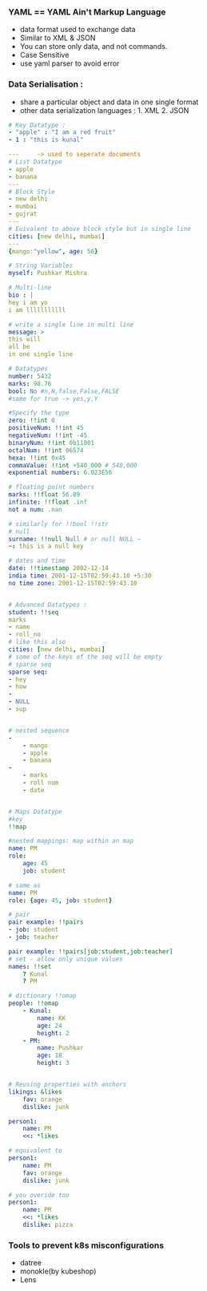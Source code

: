 ### YAML == YAML Ain't Markup Language

- data format used to exchange data
- Similar to XML & JSON
- You can store only data, and not commands.
- Case Sensitive
- use yaml parser to avoid error

### Data Serialisation :

- share a particular object and data in one single format
- other data serialization languages : 1. XML 2. JSON


```yml
# Key Datatype :
- "apple" : "I am a red fruit"
- 1 : "this is kunal"

---     -> used to seperate documents
# List Datatype
- apple
- banana
---
# Block Style
- new delhi
- mumbai
- gujrat
---
# Euivalent to above block style but in single line
cities: [new delhi, mumbai]
---
{mango:"yellow", age: 56}

# String Variables
myself: Pushkar Mishra

# Multi-line
bio : |
hey i am yo
i am lllllllllll

# write a single line in multi line
message: >
this will
all be
in one single line

# Datatypes
number: 5432
marks: 98.76
bool: No #n,N,false,False,FALSE
#same for true -> yes,y,Y

#Specify the type
zero: !!int 0
positiveNum: !!int 45
negativeNum: !!int -45
binaryNum: !!int 0b11001
octalNum: !!int 06574
hexa: !!int 0x45
commaValue: !!int +540_000 # 540,000
exponential numbers: 6.023E56

# floating point numbers
marks: !!float 56.89
infinite: !!float .inf
not a num: .nan

# similarly for !!bool !!str
# null
surname: !!null Null # or null NULL ~
~: this is a null key

# dates and time
date: !!timestamp 2002-12-14
india time: 2001-12-15T02:59:43.10 +5:30
no time zone: 2001-12-15T02:59:43.10


# Advanced Datatypes :
student: !!seq
marks
- name
- roll_no
# like this also
cities: [new delhi, mumbai]
# some of the keys of the seq will be empty
# sparse seq
sparse seq:
- hey
- how
- 
- NULL
- sup


# nested sequence
- 
	- mango
	- apple
	- banana
-
	- marks
	- roll num
	- date


# Maps Datatype
#key
!!map

#nested mappings: map within an map
name: PM
role:
	age: 45
	job: student

# same as
name: PM
role: {age: 45, job: student}

# pair
pair example: !!pairs
- job: student
- job: teacher

pair example: !!pairs[job:student,job:teacher]
# set - allow only unique values
names: !!set
	? Kunal
	? PM

# dictionary !!omap
people: !!omap
	- Kunal:
		name: KK
		age: 24
		height: 2
	- PM:
		name: Pushkar
		age: 18
		height: 3


# Reusing properties with anchors
likings: &likes
	fav: orange
	dislike: junk

person1:
	name: PM
	<<: *likes

# equivalent to 
person1:
	name: PM
	fav: orange
	dislike: junk

# you overide too
person1:
	name: PM
	<<: *likes
	dislike: pizza
```


### Tools to prevent k8s misconfigurations
- datree
- monokle(by kubeshop)
- Lens

